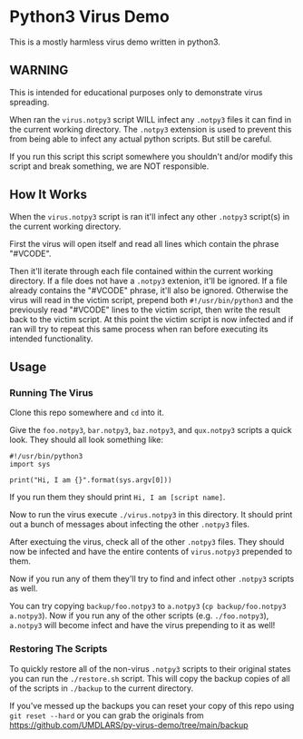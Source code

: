 # Python3 Virus Demo
This is a mostly harmless virus demo written in python3.

## WARNING
This is intended for educational purposes only to demonstrate virus spreading.

When ran the `virus.notpy3` script WILL infect any `.notpy3` files it can find in the current working directory. The `.notpy3` extension is used to prevent this from being able to infect any actual python scripts. But still be careful.

If you run this script this script somewhere you shouldn't and/or modify this script and break something, we are NOT responsible.

## How It Works
When the `virus.notpy3` script is ran it'll infect any other `.notpy3` script(s) in the current working directory. 

First the virus will open itself and read all lines which contain the phrase "#VCODE". 

Then it'll iterate through each file contained within the current working directory. If a file does not have a `.notpy3` extenion, it'll be ignored. If a file already contains the "#VCODE" phrase, it'll also be ignored. Otherwise the virus will read in the victim script, prepend both `#!/usr/bin/python3` and the previously read "#VCODE" lines to the victim script, then write the result back to the victim script. At this point the victim script is now infected and if ran will try to repeat this same process when ran before executing its intended functionality.

## Usage
### Running The Virus
Clone this repo somewhere and `cd` into it.

Give the `foo.notpy3`, `bar.notpy3`, `baz.notpy3`, and `qux.notpy3` scripts a quick look. They should all look something like:
```
#!/usr/bin/python3
import sys

print("Hi, I am {}".format(sys.argv[0]))
```

If you run them they should print `Hi, I am [script name]`.

Now to run the virus execute `./virus.notpy3` in this directory. It should print out a bunch of messages about infecting the other `.notpy3` files.

After exectuing the virus, check all of the other `.notpy3` files. They should now be infected and have the entire contents of `virus.notpy3` prepended to them. 

Now if you run any of them they'll try to find and infect other `.notpy3` scripts as well.

You can try copying `backup/foo.notpy3` to `a.notpy3` (`cp backup/foo.notpy3 a.notpy3`). Now if you run any of the other scripts (e.g. `./foo.notpy3`), `a.notpy3` will become infect and have the virus prepending to it as well!

### Restoring The Scripts
To quickly restore all of the non-virus `.notpy3` scripts to their original states you can run the `./restore.sh` script. This will copy the backup copies of all of the scripts in `./backup` to the current directory.

If you've messed up the backups you can reset your copy of this repo using `git reset --hard` or you can grab the originals from https://github.com/UMDLARS/py-virus-demo/tree/main/backup
